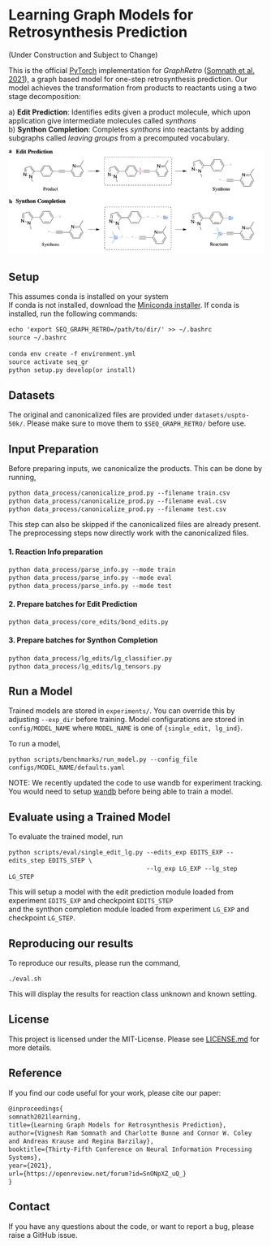 # Learning Graph Models for Retrosynthesis Prediction

(Under Construction and Subject to Change)

This is the official [PyTorch](https://pytorch.org/) implementation for _GraphRetro_ ([Somnath et al. 2021](https://openreview.net/pdf?id=SnONpXZ_uQ_)), a graph based model for one-step retrosynthesis prediction. Our model achieves the transformation from products to reactants using a two stage decomposition: 

a) __Edit Prediction__: Identifies edits given a product molecule, which upon application give intermediate molecules called _synthons_\
b) __Synthon Completion__: Completes _synthons_ into reactants by adding subgraphs called _leaving groups_ from a precomputed vocabulary. 

![graph-retro-overview](./assets/graphretro.png)

## Setup

This assumes conda is installed on your system \
If conda is not installed, download the [Miniconda installer](https://docs.conda.io/en/latest/miniconda.html#).
If conda is installed, run the following commands:

```
echo 'export SEQ_GRAPH_RETRO=/path/to/dir/' >> ~/.bashrc
source ~/.bashrc

conda env create -f environment.yml
source activate seq_gr
python setup.py develop(or install)
```

## Datasets
The original and canonicalized files are provided under `datasets/uspto-50k/`. Please make sure to move them to `$SEQ_GRAPH_RETRO/` before use.

## Input Preparation

Before preparing inputs, we canonicalize the products. This can be done by running,

```
python data_process/canonicalize_prod.py --filename train.csv
python data_process/canonicalize_prod.py --filename eval.csv
python data_process/canonicalize_prod.py --filename test.csv
```
This step can also be skipped if the canonicalized files are already present.
The preprocessing steps now directly work with the canonicalized files.

#### 1. Reaction Info preparation
```
python data_process/parse_info.py --mode train
python data_process/parse_info.py --mode eval
python data_process/parse_info.py --mode test
```

#### 2. Prepare batches for Edit Prediction
```
python data_process/core_edits/bond_edits.py
```

#### 3. Prepare batches for Synthon Completion
```
python data_process/lg_edits/lg_classifier.py
python data_process/lg_edits/lg_tensors.py
```

## Run a Model
Trained models are stored in `experiments/`. You can override this by adjusting `--exp_dir` before training.
Model configurations are stored in `config/MODEL_NAME` 
where `MODEL_NAME` is one of `{single_edit, lg_ind}`.

To run a model, 
```
python scripts/benchmarks/run_model.py --config_file configs/MODEL_NAME/defaults.yaml
```
NOTE: We recently updated the code to use wandb for experiment tracking. You would need to setup [wandb](https://docs.wandb.ai/quickstart) before being able to train a model.

## Evaluate using a Trained Model

To evaluate the trained model, run
```
python scripts/eval/single_edit_lg.py --edits_exp EDITS_EXP --edits_step EDITS_STEP \
                                      --lg_exp LG_EXP --lg_step LG_STEP
```
This will setup a model with the edit prediction module loaded from experiment `EDITS_EXP` and checkpoint `EDITS_STEP` \
and the synthon completion module loaded from experiment `LG_EXP` and checkpoint `LG_STEP`.

## Reproducing our results
To reproduce our results, please run the command,
```
./eval.sh
```
This will display the results for reaction class unknown and known setting.

## License
This project is licensed under the MIT-License. Please see [LICENSE.md](https://github.com/vsomnath/graphretro/blob/main/LICENSE.md) for more details.

## Reference
If you find our code useful for your work, please cite our paper:
```
@inproceedings{
somnath2021learning,
title={Learning Graph Models for Retrosynthesis Prediction},
author={Vignesh Ram Somnath and Charlotte Bunne and Connor W. Coley and Andreas Krause and Regina Barzilay},
booktitle={Thirty-Fifth Conference on Neural Information Processing Systems},
year={2021},
url={https://openreview.net/forum?id=SnONpXZ_uQ_}
}
```

## Contact
If you have any questions about the code, or want to report a bug, please raise a GitHub issue.

